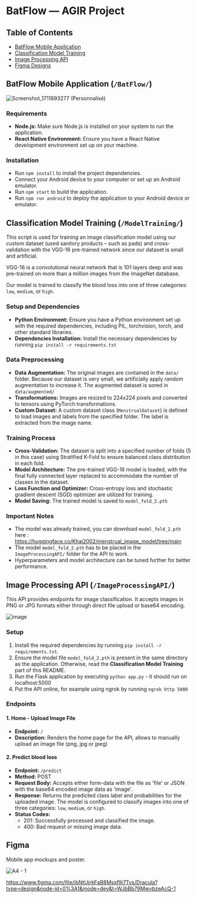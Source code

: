 # BatFlow — AGIR Project

## Table of Contents

- [BatFlow Mobile Application](#batflow-mobile-application-batflow)
- [Classification Model Training](#classification-model-training-modeltraining)
- [Image Processing API](#image-processing-api-imageprocessingapi)
- [Figma Designs](#figma)


## BatFlow Mobile Application (`/BatFlow/`)

![Screenshot_1711893277 (Personnalisé)](https://github.com/swan-maillard/AGIR/assets/58143015/98548fcd-253d-4c91-b59c-d11709dd73d4)

### Requirements

- **Node.js:** Make sure Node.js is installed on your system to run the application.
- **React Native Environment:** Ensure you have a React Native development environment set up on your machine.

### Installation
- Run `npm install` to install the project dependencies.
- Connect your Android device to your computer or set up an Android emulator.
- Run `npm start` to build the application.
- Run `npm run android` to deploy the application to your Android device or emulator.


## Classification Model Training (`/ModelTraining/`)

This script is used for training an image classification model using our custom dataset (used sanitory products – such as pads) and cross-validation with the VGG-16 pre-trained network since our dataset is small and artificial. 

VGG-16 is a convolutional neural network that is 101 layers deep and was pre-trained on more than a million images from the ImageNet database.

Our model is trained to classify the blood loss into one of three categories: `low`, `medium`, or `high`.

### Setup and Dependencies
- **Python Environment:** Ensure you have a Python environment set up with the required dependencies, including PIL, torchvision, torch, and other standard libraries.
- **Dependencies Installation:** Install the necessary dependencies by running `pip install -r requirements.txt`

### Data Preprocessing

- **Data Augmentation:** The original images are contained in the `data/` folder. Because our dataset is very small, we artificially apply random augmentation to increase it. The augmented dataset is sored in `data/augmented/`
- **Transformations:** Images are resized to 224x224 pixels and converted to tensors using PyTorch transformations.
- **Custom Dataset:** A custom dataset class (`MenstrualDataset`) is defined to load images and labels from the specified folder. The label is extracted from the image name.

### Training Process

- **Cross-Validation:** The dataset is split into a specified number of folds (5 in this case) using Stratified K-Fold to ensure balanced class distribution in each fold.
- **Model Architecture:** The pre-trained VGG-16 model is loaded, with the final fully connected layer replaced to accommodate the number of classes in the dataset.
- **Loss Function and Optimizer:** Cross-entropy loss and stochastic gradient descent (SGD) optimizer are utilized for training.
- **Model Saving:** The trained model is saved to `model_fold_2.pth`

### Important Notes

- The model was already trained, you can download `model_fold_2.pth` here : https://huggingface.co/Khai2002/menstrual_image_model/tree/main
- The model `model_fold_2.pth` has to be placed in the `ImageProcessingAPI/` folder for the API to work.
- Hyperparameters and model architecture can be tuned further for better performance.

## Image Processing API (`/ImageProcessingAPI/`)

This API provides endpoints for image classification. 
It accepts images in PNG or JPG formats either through direct file upload or base64 encoding.

![image](https://github.com/swan-maillard/AGIR/assets/58143015/b6522b3a-fca0-4962-9b14-a2db85a623bc)

### Setup

1. Install the required dependencies by running `pip install -r requirements.txt`.
2. Ensure the model file `model_fold_2.pth` is present in the same directory as the application. Otherwise, read the **Classification Model Training** part of this README.
2. Run the Flask application by executing `python app.py` - it should run on localhost:5000
3. Put the API online, for example using ngrok by running `ngrok http 5000`

### Endpoints

#### 1. Home - Upload Image File
- **Endpoint:** `/`
- **Description:** Renders the home page for the API, allows to manually upload an image file (png, jpg or jpeg)

#### 2. Predict blood loss
- **Endpoint:** `/predict`
- **Method:** POST
- **Request Body:** Accepts either form-data with the file as 'file' or JSON with the base64 encoded image data as 'image'.
- **Response:** Returns the predicted class label and probabilities for the uploaded image. The model is configured to classify images into one of three categories: `low`, `medium`, or `high`.
- **Status Codes:**
  - 201: Successfully processed and classified the image.
  - 400: Bad request or missing image data.

## Figma
Mobile app mockups and poster.

![A4 - 1](https://github.com/swan-maillard/AGIR/assets/58143015/baf5b157-af4c-4b33-9dfd-95857fc4e476)

https://www.figma.com/file/ibNtUjrkFaB8Mssf9i7Tvs/Dracula?type=design&node-id=0%3A1&mode=dev&t=WJbBb79MwybzeAcQ-1
